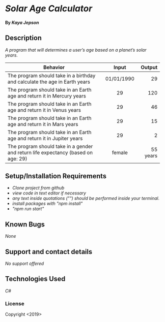 # _Solar Age Calculator_

#### By _**Kaya Jepson**_

## Description

_A program that will determines a user’s age based on a planet’s solar years._

| Behavior | Input | Output |
| ------------- |:-------------:| -----:|
| The program should take in a birthday and calculate the age in Earth years | 01/01/1990 | 29 |
| The program should take in an Earth age and return it in Mercury years | 29 | 120 |
| The program should take in an Earth age and return it in Venus years |29 | 46 |
| The program should take in an Earth age and return it in Mars years | 29 | 15 |
| The program should take in an Earth age and return it in Jupiter years | 29 | 2 |
| The program should take in a gender and return life expectancy (based on age: 29) | female | 55 years |

## Setup/Installation Requirements

* _Clone project from github_
* _view code in text editor if necessary_
* _any text inside quotations ("") should be performed inside your terminal._
* _install packages with "npm install"_
* _"npm run start"_

## Known Bugs

_None_

## Support and contact details

_No support offered_

## Technologies Used

_C#_

### License

Copyright <2019> <Kaya Jepson>
